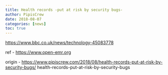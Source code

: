 ```yaml
---
title: Health records -put at risk by security bugs-
author: PipisCrew
date: 2018-08-07
categories: [news]
toc: true
---
```


https://www.bbc.co.uk/news/technology-45083778

ref - https://www.open-emr.org

origin - https://www.pipiscrew.com/2018/08/health-records-put-at-risk-by-security-bugs/ health-records-put-at-risk-by-security-bugs